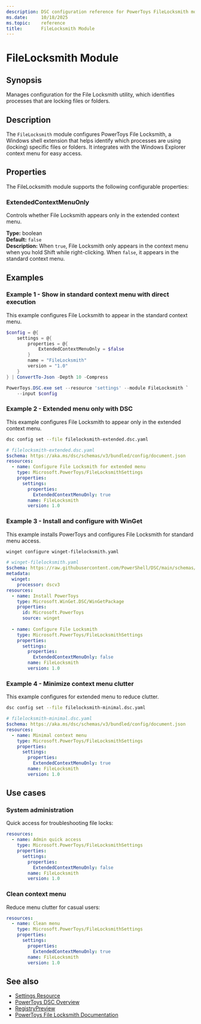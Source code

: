 ```yaml
---
description: DSC configuration reference for PowerToys FileLocksmith module
ms.date:     10/18/2025
ms.topic:    reference
title:       FileLocksmith Module
---
```


# FileLocksmith Module

## Synopsis

Manages configuration for the File Locksmith utility, which identifies
processes that are locking files or folders.

## Description

The `FileLocksmith` module configures PowerToys File Locksmith, a Windows
shell extension that helps identify which processes are using (locking)
specific files or folders. It integrates with the Windows Explorer context
menu for easy access.

## Properties

The FileLocksmith module supports the following configurable properties:

### ExtendedContextMenuOnly

Controls whether File Locksmith appears only in the extended context menu.

**Type:** boolean  
**Default:** `false`  
**Description:** When `true`, File Locksmith only appears in the context menu
when you hold Shift while right-clicking. When `false`, it appears in the
standard context menu.

## Examples

### Example 1 - Show in standard context menu with direct execution

This example configures File Locksmith to appear in the standard context menu.

```powershell
$config = @{
    settings = @{
        properties = @{
            ExtendedContextMenuOnly = $false
        }
        name = "FileLocksmith"
        version = "1.0"
    }
} | ConvertTo-Json -Depth 10 -Compress

PowerToys.DSC.exe set --resource 'settings' --module FileLocksmith `
    --input $config
```

### Example 2 - Extended menu only with DSC

This example configures File Locksmith to appear only in the extended
context menu.

```bash
dsc config set --file filelocksmith-extended.dsc.yaml
```

```yaml
# filelocksmith-extended.dsc.yaml
$schema: https://aka.ms/dsc/schemas/v3/bundled/config/document.json
resources:
  - name: Configure File Locksmith for extended menu
    type: Microsoft.PowerToys/FileLocksmithSettings
    properties:
      settings:
        properties:
          ExtendedContextMenuOnly: true
        name: FileLocksmith
        version: 1.0
```

### Example 3 - Install and configure with WinGet

This example installs PowerToys and configures File Locksmith for standard
menu access.

```bash
winget configure winget-filelocksmith.yaml
```

```yaml
# winget-filelocksmith.yaml
$schema: https://raw.githubusercontent.com/PowerShell/DSC/main/schemas/2023/08/config/document.json
metadata:
  winget:
    processor: dscv3
resources:
  - name: Install PowerToys
    type: Microsoft.WinGet.DSC/WinGetPackage
    properties:
      id: Microsoft.PowerToys
      source: winget
  
  - name: Configure File Locksmith
    type: Microsoft.PowerToys/FileLocksmithSettings
    properties:
      settings:
        properties:
          ExtendedContextMenuOnly: false
        name: FileLocksmith
        version: 1.0
```

### Example 4 - Minimize context menu clutter

This example configures for extended menu to reduce clutter.

```bash
dsc config set --file filelocksmith-minimal.dsc.yaml
```

```yaml
# filelocksmith-minimal.dsc.yaml
$schema: https://aka.ms/dsc/schemas/v3/bundled/config/document.json
resources:
  - name: Minimal context menu
    type: Microsoft.PowerToys/FileLocksmithSettings
    properties:
      settings:
        properties:
          ExtendedContextMenuOnly: true
        name: FileLocksmith
        version: 1.0
```

## Use cases

### System administration

Quick access for troubleshooting file locks:

```yaml
resources:
  - name: Admin quick access
    type: Microsoft.PowerToys/FileLocksmithSettings
    properties:
      settings:
        properties:
          ExtendedContextMenuOnly: false
        name: FileLocksmith
        version: 1.0
```

### Clean context menu

Reduce menu clutter for casual users:

```yaml
resources:
  - name: Clean menu
    type: Microsoft.PowerToys/FileLocksmithSettings
    properties:
      settings:
        properties:
          ExtendedContextMenuOnly: true
        name: FileLocksmith
        version: 1.0
```

## See also

- [Settings Resource][01]
- [PowerToys DSC Overview][02]
- [RegistryPreview][03]
- [PowerToys File Locksmith Documentation][04]

<!-- Link reference definitions -->
[01]: ../settings-resource.md
[02]: ../overview.md
[03]: ./RegistryPreview.md
[04]: https://learn.microsoft.com/windows/powertoys/file-locksmith
